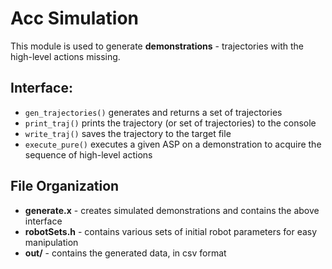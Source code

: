 # Acc Simulation
This module is used to generate **demonstrations** - trajectories with the high-level actions missing.

## Interface:
- `gen_trajectories()` generates and returns a set of trajectories
- `print_traj()` prints the trajectory (or set of trajectories) to the console
- `write_traj()` saves the trajectory to the target file
- `execute_pure()` executes a given ASP on a demonstration to acquire the sequence of high-level actions

## File Organization
- **generate.x** - creates simulated demonstrations and contains the above interface
- **robotSets.h** - contains various sets of initial robot parameters for easy manipulation
- **out/** - contains the generated data, in csv format